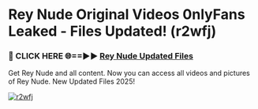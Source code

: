 # Rey Nude Original Videos 0nlyFans Leaked - Files Updated! (r2wfj)

<h3>🔴 CLICK HERE 🌐==►► <a href="https://tinyurl.com/4mcuefdz" rel="nofollow">Rey Nude Updated Files</a></h3>

Get Rey Nude and all content. Now you can access all videos and pictures of Rey Nude. New Updated Files 2025!

[![r2wfj](https://i.imgur.com/StAQSOY.gif)](https://tinyurl.com/4mcuefdz)
